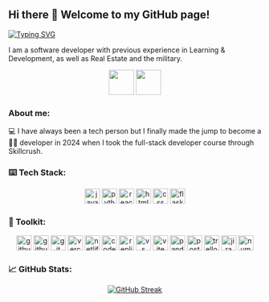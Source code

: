 ## Hi there 👋 Welcome to my GitHub page!

[![Typing SVG](https://readme-typing-svg.demolab.com?font=Fira+Code&duration=2000&pause=1000&width=435&lines=Front+end...;Back+end...;Full+Stack+Developer)](https://git.io/typing-svg)

I am a software developer with previous experience in Learning & Development, as well as Real Estate and the military.

<p align="center">
  <a href="https://www.linkedin.com/in/bryanhoyem" target="blank"><img src="https://github.com/user-attachments/assets/3c11c1f6-ee23-40ec-840c-8754e5d041e0" height=50 /></a>
  <a href="https://discord.com/channels/@bhoyem" target="blank"><img src="https://github.com/user-attachments/assets/9f8dfe59-6c76-474a-b368-dfc174bd7ad2" height=50 /></a>

</p>

### About me:

💻 I have always been a tech person but I finally made the jump to become a <br>
👨‍💻 developer in 2024 when I took the full-stack developer course through Skillcrush.

### ⌨️ Tech Stack:
<p align="center">
  <img src="https://img.shields.io/badge/JavaScript-323330?style=for-the-badge&logo=javascript&logoColor=F7DF1E" height=30 alt="javascript" />
  <img src="https://img.shields.io/badge/Python-FFD43B?style=for-the-badge&logo=python&logoColor=blue" height=30 alt="python programming language" />
  <img src="https://img.shields.io/badge/React-20232A?style=for-the-badge&logo=react&logoColor=61DAFB" height = 30 alt="react.js" />
  <img src="https://img.shields.io/badge/HTML5-E34F26?style=for-the-badge&logo=html5&logoColor=white" height = 30 alt="html 5" />
  <img src="https://img.shields.io/badge/CSS3-1572B6?style=for-the-badge&logo=css3&logoColor=white" height = 30 alt="css" />
  <img src="https://img.shields.io/badge/Flask-000000?style=for-the-badge&logo=flask&logoColor=white" height = 30 alt="flask"/>
</p>

### 🧰 Toolkit:

<p align="center">
  <img src="https://img.shields.io/badge/GitHub-100000?style=for-the-badge&logo=github&logoColor=white" height=30 alt="github" />
  <img src="https://img.shields.io/badge/GitHub%20Pages-222222?style=for-the-badge&logo=github%20Pages&logoColor=white" height = 30 alt="github pages" />
  <img src="https://img.shields.io/badge/GIT-E44C30?style=for-the-badge&logo=git&logoColor=white" height = 30 alt="git" />
  <img src="https://img.shields.io/badge/Vercel-000000?style=for-the-badge&logo=vercel&logoColor=white" height = 30 alt="vercel" />
  <img src="https://img.shields.io/badge/Netlify-00C7B7?style=for-the-badge&logo=netlify&logoColor=white" height = 30 alt = "netlify" />
  <img src="https://img.shields.io/badge/Codesandbox-000000?style=for-the-badge&logo=CodeSandbox&logoColor=white" height = 30 alt="code sandbox" />
  <img src="https://img.shields.io/badge/replit-667881?style=for-the-badge&logo=replit&logoColor=white" height = 30 alt="replit" />
  <img src="https://img.shields.io/badge/VSCode-0078D4?style=for-the-badge&logo=visual%20studio%20code&logoColor=white" height=30 alt="vs code" />
  <img src="https://img.shields.io/badge/Vite-B73BFE?style=for-the-badge&logo=vite&logoColor=FFD62E" height=30 alt="vite" />
  <img src="https://img.shields.io/badge/Pandas-2C2D72?style=for-the-badge&logo=pandas&logoColor=white" height=30 alt="pandas" />
  <img src="https://img.shields.io/badge/Postman-FF6C37?style=for-the-badge&logo=Postman&logoColor=white" height=30 alt="postman" />
  <img src="https://img.shields.io/badge/Trello-0052CC?style=for-the-badge&logo=trello&logoColor=white" height=30 alt="trello" />
  <img src="https://img.shields.io/badge/Jira-0052CC?style=for-the-badge&logo=Jira&logoColor=white" height=30 alt="jira" />
  <img src="https://img.shields.io/badge/Numpy-777BB4?style=for-the-badge&logo=numpy&logoColor=white" height=30 alt="numpy" />
</p>

<p align="center">
   
</p>

### 📈 GitHub Stats:

<!--[![GitHub Streak](https://github-readme-streak-stats-self-five.vercel.app?user=bhoyem&theme=react)](https://git.io/streak-stats)-->

<p align="center">
  <a href="https://git.io/streak-stats"><img src="https://github-readme-streak-stats-self-five.vercel.app?user=bhoyem&theme=react" alt="GitHub Streak" /></a>
</p>

<!--
**bhoyem/bhoyem** is a ✨ _special_ ✨ repository because its `README.md` (this file) appears on your GitHub profile.

Here are some ideas to get you started:

- 🔭 I’m currently working on ...
- 🌱 I’m currently learning ...
- 👯 I’m looking to collaborate on ...
- 🤔 I’m looking for help with ...
- 💬 Ask me about ...
- 📫 How to reach me: ...
- 😄 Pronouns: ...
- ⚡ Fun fact: ...
-->
